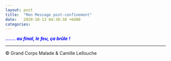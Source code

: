 ```yaml
---
layout: post
title:  "Mon Message post-confinement"
date:   2020-10-13 04:30:30 +0400
categories: 
---
```

<!---

--->


<span style="color: blue">***....... au final, le feu, ça brûle !***</span>
<br/>

------
&copy;  Grand Corps Malade & Camille Lellouche